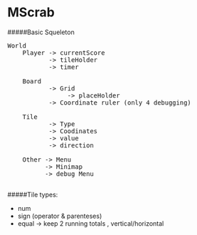 MScrab
======

#####Basic Squeleton
<pre>
World
	Player -> currentScore
     	   -> tileHolder
           -> timer
           
 	Board 
    	   -> Grid 
           		-> placeHolder
           -> Coordinate ruler (only 4 debugging)		
                
    Tile
    	   -> Type
           -> Coodinates
           -> value
           -> direction
                      
    Other -> Menu
    	  -> Minimap
          -> debug Menu
             
</pre>
    
#####Tile types:
* num
* sign (operator & parenteses) 
* equal
	-> keep 2 running totals , vertical/horizontal 


    